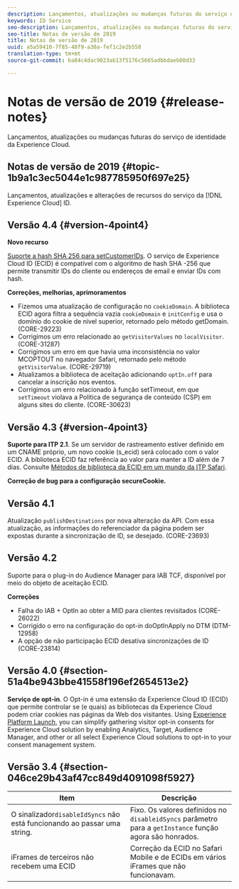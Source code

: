 ```yaml
---
description: Lançamentos, atualizações ou mudanças futuras do serviço de identidade da Experience Cloud.
keywords: ID Service
seo-description: Lançamentos, atualizações ou mudanças futuras do serviço de identidade da Experience Cloud.
seo-title: Notas de versão de 2019
title: Notas de versão de 2019
uuid: a5a59410-7f85-48f9-a30a-fef1c2e2b558
translation-type: tm+mt
source-git-commit: ba84c4dac9023ab13f5176c5665adbbdaeb00d33

---
```



# Notas de versão de 2019 {#release-notes}

Lançamentos, atualizações ou mudanças futuras do serviço de identidade da Experience Cloud.

## Notas de versão de 2019 {#topic-1b9a1c3ec5044e1c987785950f697e25}

Lançamentos, atualizações e alterações de recursos do serviço da [!DNL Experience Cloud] ID.

## Versão 4.4 {#version-4point4}

**Novo recurso**

[Suporte a hash SHA 256 para setCustomerIDs](/help/reference/hashing-support.md). O serviço de Experience Cloud ID (ECID) é compatível com o algoritmo de hash SHA -256 que permite transmitir IDs do cliente ou endereços de email e enviar IDs com hash.

**Correções, melhorias, aprimoramentos**

* Fizemos uma atualização de configuração no `cookieDomain`. A biblioteca ECID agora filtra a sequência vazia `cookieDomain` e `initConfig` e usa o domínio do cookie de nível superior, retornado pelo método getDomain. (CORE-29223)
* Corrigimos um erro relacionado ao `getVisitorValues` no `localVisitor`. (CORE-31287)
* Corrigimos um erro em que havia uma inconsistência no valor MCOPTOUT no navegador Safari, retornado pelo método `getVisitorValue`. (CORE-29719)
* Atualizamos a biblioteca de aceitação adicionando `optIn.off` para cancelar a inscrição nos eventos.
* Corrigimos um erro relacionado à função setTimeout, em que `setTimeout` violava a Política de segurança de conteúdo (CSP) em alguns sites do cliente. (CORE-30623)

## Versão 4.3 {#version-4point3}

**Suporte para ITP 2.1**. Se um servidor de rastreamento estiver definido em um CNAME próprio, um novo cookie (s_ecid) será colocado com o valor ECID. A biblioteca ECID faz referência ao valor para manter a ID além de 7 dias. Consulte [Métodos de biblioteca da ECID em um mundo da ITP Safari](/help/reference/ecid-library-methods.md).

**Correção de bug para a configuração secureCookie.**

## Versão 4.1

Atualização `publishDestinations` por nova alteração da API. Com essa atualização, as informações do referenciador da página podem ser expostas durante a sincronização de ID, se desejado. (CORE-23693)

## Versão 4.2

Suporte para o plug-in do Audience Manager para IAB TCF, disponível por meio do objeto de aceitação ECID.

**Correções**

* Falha do IAB + OptIn ao obter a MID para clientes revisitados (CORE-26022)
* Corrigido o erro na configuração do opt-in doOptInApply no DTM (DTM-12958)
* A opção de não participação ECID desativa sincronizações de ID (CORE-23814)

## Versão 4.0 {#section-51a4be943bbe41558f196ef2654513e2}

**Serviço de opt-in**. O Opt-in é uma extensão da Experience Cloud ID (ECID) que permite controlar se (e quais) as bibliotecas da Experience Cloud podem criar cookies nas páginas da Web dos visitantes. Using [Experience Platform Launch](https://docs.adobelaunch.com/), you can simplify gathering visitor opt-in consents for Experience Cloud solution by enabling Analytics, Target, Audience Manager, and other or all select Experience Cloud solutions to opt-in to your consent management system.

## Versão 3.4 {#section-046ce29b43af47cc849d4091098f5927}

| Item | Descrição |
|---|---|
| O sinalizador`disableIdSyncs` não está funcionando ao passar uma string. | Fixo. Os valores definidos no `disableidSyncs` parâmetro para a `getInstance` função agora são honrados. |
| iFrames de terceiros não recebem uma ECID | Correção da ECID no Safari Mobile e de ECIDs em vários iFrames que não funcionavam. |

